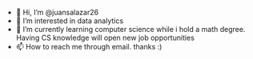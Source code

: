 - 👋 Hi, I’m @juansalazar26
- 👀 I’m interested in data analytics 
- 🌱 I’m currently learning computer science while i hold a math degree. Having CS knowledge will
open new job opportunities
- 📫 How to reach me through email. thanks :)

<!---
juansalazar26/juansalazar26 is a ✨ special ✨ repository because its `README.md` (this file) appears on your GitHub profile.
You can click the Preview link to take a look at your changes.
--->

